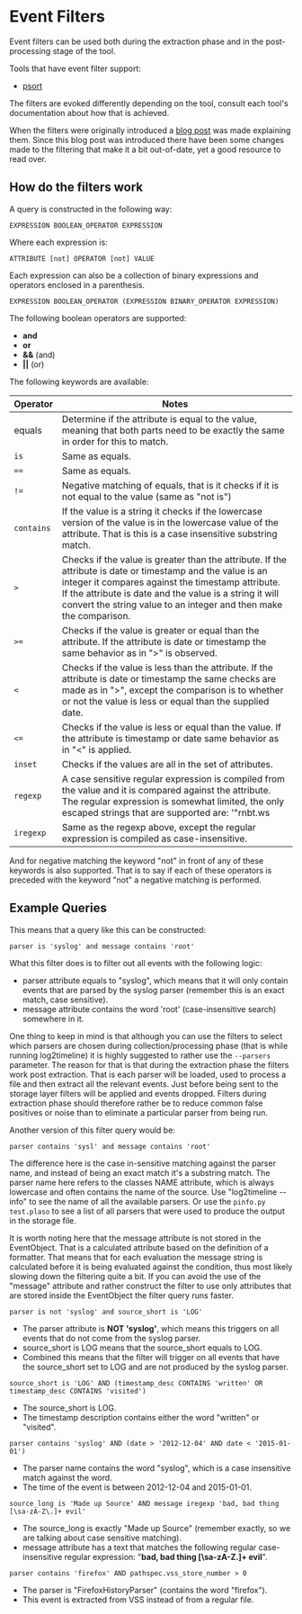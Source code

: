 # Event Filters
Event filters can be used both during the extraction phase and in the post-processing stage of the tool.

Tools that have event filter support:
 + [psort](Using-psort.md#filtering)

The filters are evoked differently depending on the tool, consult each tool's documentation about how that is achieved.

When the filters were originally introduced a [blog post](http://blog.kiddaland.net/2012/12/log2timeline-filtering-101.html) was made explaining them. Since this blog post was introduced there have been some changes made to the filtering that make it a bit out-of-date, yet a good resource to read over.

## How do the filters work

A query is constructed in the following way:

```
EXPRESSION BOOLEAN_OPERATOR EXPRESSION
```

Where each expression is:

```
ATTRIBUTE [not] OPERATOR [not] VALUE
```

Each expression can also be a collection of binary expressions and operators enclosed in a parenthesis.

```
EXPRESSION BOOLEAN_OPERATOR (EXPRESSION BINARY_OPERATOR EXPRESSION)
```

The following boolean operators are supported:

+ **and**
+ **or**
+ **&&** (and)
+ **||** (or)

The following keywords are available:

Operator | Notes
---- | ----
equals | Determine if the attribute is equal to the value, meaning that both parts need to be exactly the same in order for this to match.
`is` | Same as equals.
`==` | Same as equals.
`!=` | Negative matching of equals, that is it checks if it is not equal to the value (same as "not is") 
`contains` | If the value is a string it checks if the lowercase version of the value is in the lowercase value of the attribute. That is this is a case insensitive substring match.
`>` | Checks if the value is greater than the attribute. If the attribute is date or timestamp and the value is an integer it compares against the timestamp attribute. If the attribute is date and the value is a string it will convert the string value to an integer and then make the comparison.
`>=` | Checks if the value is greater or equal than the attribute. If the attribute is date or timestamp the same behavior as in ">" is observed.
`<` | Checks if the value is less than the attribute. If the attribute is date or timestamp the same checks are made as in ">", except the comparison is to whether or not the value is less or equal than the supplied date.
`<=` | Checks if the value is less or equal than the value. If the attribute is timestamp or date same behavior as in "<" is applied.
`inset` | Checks if the values are all in the set of attributes.
`regexp` | A case sensitive regular expression is compiled from the value and it is compared against the attribute. The regular expression is somewhat limited, the only escaped strings that are supported are: '"rnbt.ws 
`iregexp` | Same as the regexp above, except the regular expression is compiled as case-insensitive. 

And for negative matching the keyword "not" in front of any of these keywords is also supported. That is to say if each of these operators is preceded with the keyword "not" a negative matching is performed.

## Example Queries

This means that a query like this can be constructed:

```
parser is 'syslog' and message contains 'root'
```

What this filter does is to filter out all events with the following logic:
+ parser attribute equals to "syslog", which means that it will only contain events that are parsed by the syslog parser (remember this is an exact match, case sensitive).
+ message attribute contains the word 'root' (case-insensitive search) somewhere in it.

One thing to keep in mind is that although you can use the filters to select which parsers are chosen during collection/processing phase (that is while running log2timeline) it is highly suggested to rather use the ``--parsers`` parameter. The reason for that is that during the extraction phase the filters work post extraction. That is each parser will be loaded, used to process a file and then extract all the relevant events. Just before being sent to the storage layer filters will be applied and events dropped. Filters during extraction phase should therefore rather be to reduce common false positives or noise than to eliminate a particular parser from being run.

Another version of this filter query would be:

```
parser contains 'sysl' and message contains 'root'
```

The difference here is the case in-sensitive matching against the parser name, and instead of being an exact match it's a substring match. The parser name here refers to the classes NAME attribute, which is always lowercase and often contains the name of the source. Use "log2timeline --info" to see the name of all the available parsers. Or use the ```pinfo.py test.plaso``` to see a list of all parsers that were used to produce the output in the storage file.

It is worth noting here that the message attribute is not stored in the EventObject. That is a calculated attribute based on the definition of a formatter. That means that for each evaluation the message string is calculated before it is being evaluated against the condition, thus most likely slowing down the filtering quite a bit. If you can avoid the use of the "message" attribute and rather construct the filter to use only attributes that are stored inside the EventObject the filter query runs faster.

```
parser is not 'syslog' and source_short is 'LOG'
```

+ The parser attribute is **NOT 'syslog'**, which means this triggers on all events that do not come from the syslog parser.
+ source_short is LOG means that the source_short equals to LOG.
+ Combined this means that the filter will trigger on all events that have the source_short set to LOG and are not produced by the syslog parser.

```
source_short is 'LOG' AND (timestamp_desc CONTAINS 'written' OR timestamp_desc CONTAINS 'visited')
```

+ The source_short is LOG.
+ The timestamp description contains either the word "written" or "visited".

```
parser contains 'syslog' AND (date > '2012-12-04' AND date < '2015-01-01')
```

+ The parser name contains the word "syslog", which is a case insensitive match against the word.
+ The time of the event is between 2012-12-04 and 2015-01-01.

```
source_long is 'Made up Source' AND message iregexp 'bad, bad thing [\sa-zA-Z\.]+ evil'
```

+ The source_long is exactly "Made up Source" (remember exactly, so we are talking about case sensitive matching).
+ message attribute has a text that matches the following regular case-insensitive regular expression: "**bad, bad thing [\sa-zA-Z\.]+ evil**".

```
parser contains 'firefox' AND pathspec.vss_store_number > 0
```

+ The parser is "FirefoxHistoryParser" (contains the word "firefox").
+ This event is extracted from VSS instead of from a regular file.
